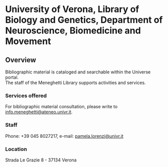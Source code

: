 # University of Verona, Library of Biology and Genetics, Department of Neuroscience, Biomedicine and Movement

## Overview
Bibliographic material is cataloged and searchable within the Universe portal.  
The staff of the Meneghetti Library supports activities and services.  

### Services offered  
For bibliographic material consultation, please write to info.meneghetti@ateneo.univr.it.  

### Staff
Phone: +39 045 8027217, e-mail: pamela.lorenzi@univr.it

### Location
Strada Le Grazie 8 - 37134 Verona